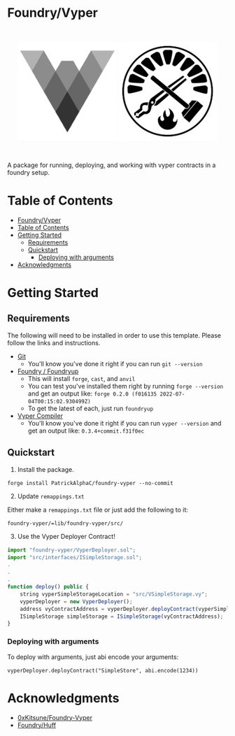 # Foundry/Vyper

<br/>
<p align="center">
<img src="./img/vyper-logo.png" width="225" alt="Vyper logo">
<img src="./img/foundry-logo.png" width="225" alt="Vyper logo">
</p>
<br/>

A package for running, deploying, and working with vyper contracts in a foundry setup. 

# Table of Contents
- [Foundry/Vyper](#foundryvyper)
- [Table of Contents](#table-of-contents)
- [Getting Started](#getting-started)
  - [Requirements](#requirements)
  - [Quickstart](#quickstart)
    - [Deploying with arguments](#deploying-with-arguments)
- [Acknowledgments](#acknowledgments)

# Getting Started

## Requirements

The following will need to be installed in order to use this template. Please follow the links and instructions.

-   [Git](https://git-scm.com/book/en/v2/Getting-Started-Installing-Git)  
    -   You'll know you've done it right if you can run `git --version`
-   [Foundry / Foundryup](https://github.com/gakonst/foundry)
    -   This will install `forge`, `cast`, and `anvil`
    -   You can test you've installed them right by running `forge --version` and get an output like: `forge 0.2.0 (f016135 2022-07-04T00:15:02.930499Z)`
    -   To get the latest of each, just run `foundryup`
-   [Vyper Compiler](https://vyper.readthedocs.io/en/stable/installing-vyper.html)
    -   You'll know you've done it right if you can run `vyper --version` and get an output like: `0.3.4+commit.f31f0ec`

## Quickstart

1. Install the package. 
```
forge install PatrickAlphaC/foundry-vyper --no-commit
```

2. Update `remappings.txt`

Either make a `remappings.txt` file or just add the following to it:

```
foundry-vyper/=lib/foundry-vyper/src/
```

3. Use the Vyper Deployer Contract!

```javascript
import "foundry-vyper/VyperDeployer.sol";
import "src/interfaces/ISimpleStorage.sol";
.
.
.
function deploy() public {
    string vyperSimpleStorageLocation = "src/VSimpleStorage.vy";
    vyperDeployer = new VyperDeployer();
    address vyContractAddress = vyperDeployer.deployContract(vyperSimpleStorageLocation);
    ISimpleStorage simpleStorage = ISimpleStorage(vyContractAddress); 
}
```

### Deploying with arguments

To deploy with arguments, just abi encode your arguments:

```
vyperDeployer.deployContract("SimpleStore", abi.encode(1234))
```

# Acknowledgments

- [0xKitsune/Foundry-Vyper](https://github.com/0xKitsune/Foundry-Vyper)
- [Foundry/Huff](https://github.com/huff-language/foundry-huff)